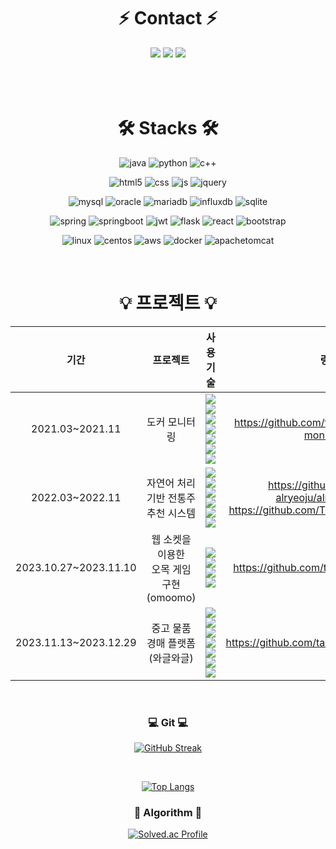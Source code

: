 
<div align=center>
  <h1>⚡ Contact ⚡</h1>
</div>

<div align=center>
  <a href="https://sodehdt-ldkt.tistory.com/"><img src="https://img.shields.io/badge/Tistory-000000?style=for-the-badge&logo=Tistory&logoColor=white"/></a>
  <a href=""><img src="https://img.shields.io/badge/Notion-000000?style=for-the-badge&logo=Notion&logoColor=white"/></a>
  <a href=""><img src="https://img.shields.io/badge/teayun357@gmail.com-EA4335?style=for-the-badge&logo=Gmail&logoColor=white"/></a>
</div>

<br>
<br>
<br>

<div align=center>
  <h1>🛠️ Stacks 🛠️</h2>
</div>

<div align=center>
  
  ![java](https://img.shields.io/badge/Java-ED8B00?style=for-the-badge&logo=openjdk&logoColor=white)
  ![python](https://img.shields.io/badge/Python-3776AB?style=for-the-badge&logo=python&logoColor=white)
  ![c++](https://img.shields.io/badge/C%2B%2B-00599C?style=for-the-badge&logo=c%2B%2B&logoColor=white)


  ![html5](https://img.shields.io/badge/HTML5-E34F26?style=for-the-badge&logo=html5&logoColor=white)
  ![css](https://img.shields.io/badge/css-1572B6?style=for-the-badge&logo=css3&logoColor=white)
  ![js](https://img.shields.io/badge/JavaScript-F7DF1E?style=for-the-badge&logo=javascript&logoColor=white)
  ![jquery](https://img.shields.io/badge/jQuery-0769AD?style=for-the-badge&logo=jquery&logoColor=white)
  <br>


  ![mysql](https://img.shields.io/badge/MySQL-00000F?style=for-the-badge&logo=mysql&logoColor=white)
  ![oracle](https://img.shields.io/badge/Oracle-F80000?style=for-the-badge&logo=oracle&logoColor=black)
  ![mariadb](https://img.shields.io/badge/MariaDB-003545?style=for-the-badge&logo=mariaDB&logoColor=white)
  ![influxdb](https://img.shields.io/badge/influxDB-22ADF6?style=for-the-badge&logo=InfluxDB&logoColor=white)
  ![sqlite](https://img.shields.io/badge/Netlify-00C7B7?style=for-the-badge&logo=netlify&logoColor=white)
  <br>

  ![spring](https://img.shields.io/badge/Spring-6DB33F?style=for-the-badge&logo=spring&logoColor=white)
  ![springboot](https://img.shields.io/badge/springboot-6DB33F?style=for-the-badge&logo=springboot&logoColor=white)
  ![jwt](https://img.shields.io/badge/json%20web%20tokens-323330?style=for-the-badge&logo=json-web-tokens&logoColor=pink)
  ![flask](https://img.shields.io/badge/flask-000000?style=for-the-badge&logo=flask&logoColor=white)
  ![react](https://img.shields.io/badge/React-20232A?style=for-the-badge&logo=react&logoColor=61DAFB)
  ![bootstrap](https://img.shields.io/badge/bootstrap-7952B3?style=for-the-badge&logo=bootstrap&logoColor=white)
  <br>
  
  ![linux](https://img.shields.io/badge/linux-FCC624?style=for-the-badge&logo=linux&logoColor=black)
  ![centos](https://img.shields.io/badge/centOS-0088CC?style=for-the-badge&logo=centos&logoColor=black)
  ![aws](https://img.shields.io/badge/amazonaws-232F3E?style=for-the-badge&logo=amazonaws&logoColor=white)
  ![docker](https://img.shields.io/badge/docker-2496ED?style=for-the-badge&logo=docker&logoColor=black)
  ![apachetomcat](https://img.shields.io/badge/apachetomcat-F8DC75?style=for-the-badge&logo=apachetomcat&logoColor=white)

  <br>

</div>

<div align=center>
<h1>💡 프로젝트 💡</h1>

|기간|프로젝트|사용 기술|링크|
|:---:|:---:|:---:|:---:|
|2021.03~2021.11|도커 모니터링| <img src="https://img.shields.io/badge/docker-2496ED?style=flat&logo=docker&logoColor=black"> <img src="https://img.shields.io/badge/centOS-0088CC?style=flat-square&logo=centos&logoColor=black"> <img src="https://img.shields.io/badge/flask-000000?style=flat-square&logo=flask&logoColor=white"> <img src="https://img.shields.io/badge/java-007396?style=flat-square&logo=openjdk&logoColor=white"> <br> <img src="https://img.shields.io/badge/javascript-F7DF1E?style=flat-square&logo=javascript&logoColor=black"> <img src="https://img.shields.io/badge/influxDB-22ADF6?style=flat-square&logo=InfluxDB&logoColor=white"> <img src="https://img.shields.io/badge/chart.js-FF6384?style=flat-square&logo=chartdotjs&logoColor=white"> | https://github.com/taeyeon357/docker-monitoring |
|2022.03~2022.11|자연어 처리 기반 전통주 추천 시스템| <img src="https://img.shields.io/badge/Python-3776AB?style=flat-square&logo=python&logoColor=white"> <img src="https://img.shields.io/badge/react-61DAFB?style=flat-square&logo=react&logoColor=black"> <img src="https://img.shields.io/badge/JavaScript-F7DF1E?style=flat-square&logo=javascript&logoColor=black"> <br><img src="https://img.shields.io/badge/Netlify-00C7B7?style=flat-square&logo=netlify&logoColor=white"> <img src="https://img.shields.io/badge/amazon aws-232F3E?style=flat-square&logo=amazonaws&logoColor=white"> <br><img src="https://img.shields.io/badge/flask-000000?style=flat-square&logo=flask&logoColor=white"> | https://github.com/Team-alryeoju/alryeoju-front <br> https://github.com/Team-alryeoju/alryeoju |
|2023.10.27~2023.11.10|웹 소켓을 이용한<br>오목 게임 구현<br>(omoomo)|<img src="https://img.shields.io/badge/java-007396?style=flat-square&logo=openjdk&logoColor=white">  <img src="https://img.shields.io/badge/html5-E34F26?style=flat-square&logo=html5&logoColor=white"> <img src="https://img.shields.io/badge/css-1572B6?style=flat-square&logo=css3&logoColor=white"> <img src="https://img.shields.io/badge/javascript-F7DF1E?style=flat-square&logo=javascript&logoColor=black"> | https://github.com/taeyeon357/omoomo |
|2023.11.13~2023.12.29|중고 물품 경매 플랫폼<br>(와글와글)| <img src="https://img.shields.io/badge/java-007396?style=flat-square&logo=openjdk&logoColor=white">  <img src="https://img.shields.io/badge/Spring-6DB33F?style=flat-square&logo=spring&logoColor=white">  <img src="https://img.shields.io/badge/mysql-4479A1?style=flat-square&logo=mysql&logoColor=white">  <br> <img src="https://img.shields.io/badge/html5-E34F26?style=flat-square&logo=html5&logoColor=white"> <img src="https://img.shields.io/badge/css-1572B6?style=flat-square&logo=css3&logoColor=white"> <img src="https://img.shields.io/badge/javascript-F7DF1E?style=flat-square&logo=javascript&logoColor=black"> <img src="https://img.shields.io/badge/chart.js-FF6384?style=flat-square&logo=chartdotjs&logoColor=white">| https://github.com/taeyeon357/waglewagle |
<br>
</div>

<div align=center>

<h3>💻 Git 💻</h3>

[![GitHub Streak](https://streak-stats.demolab.com?user=taeyeon357&theme=dracula&mode=weekly)](https://git.io/streak-stats)

<br>

[![Top Langs](https://github-readme-stats.vercel.app/api/top-langs/?username=taeyeon357)](https://github.com/anuraghazra/github-readme-stats)

<h3>🧩 Algorithm 🧩</h3>

[![Solved.ac Profile](http://mazassumnida.wtf/api/generate_badge?boj=taeyeon357)](https://solved.ac/taeyeon357)

</div>


